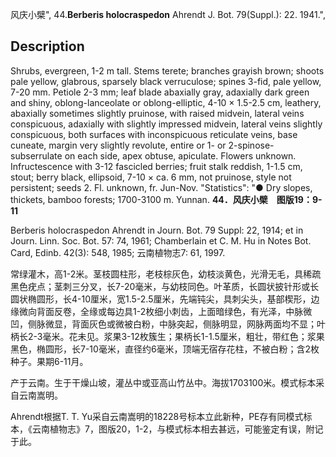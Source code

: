 风庆小檗",
44.**Berberis holocraspedon** Ahrendt J. Bot. 79(Suppl.): 22. 1941.",

## Description
Shrubs, evergreen, 1-2 m tall. Stems terete; branches grayish brown; shoots pale yellow, glabrous, sparsely black verruculose; spines 3-fid, pale yellow, 7-20 mm. Petiole 2-3 mm; leaf blade abaxially gray, adaxially dark green and shiny, oblong-lanceolate or oblong-elliptic, 4-10 × 1.5-2.5 cm, leathery, abaxially sometimes slightly pruinose, with raised midvein, lateral veins conspicuous, adaxially with slightly impressed midvein, lateral veins slightly conspicuous, both surfaces with inconspicuous reticulate veins, base cuneate, margin very slightly revolute, entire or 1- or 2-spinose-subserrulate on each side, apex obtuse, apiculate. Flowers unknown. Infructescence with 3-12 fascicled berries; fruit stalk reddish, 1-1.5 cm, stout; berry black, ellipsoid, 7-10 × ca. 6 mm, not pruinose, style not persistent; seeds 2. Fl. unknown, fr. Jun-Nov.
  "Statistics": "● Dry slopes, thickets, bamboo forests; 1700-3100 m. Yunnan.
**44．风庆小檗　图版19：9-11**

Berberis holocraspedon Ahrendt in Journ. Bot. 79 Suppl: 22, 1914; et in Journ. Linn. Soc. Bot. 57: 74, 1961; Chamberlain et C. M. Hu in Notes Bot. Card, Edinb. 42(3): 548, 1985; 云南植物志7: 61, 1997.

常绿灌木，高1-2米。茎枝圆柱形，老枝棕灰色，幼枝淡黄色，光滑无毛，具稀疏黑色疣点；茎刺三分叉，长7-20毫米，与幼枝同色。叶革质，长圆状披针形或长圆状椭圆形，长4-10厘米，宽1.5-2.5厘米，先端钝尖，具刺尖头，基部楔形，边缘微向背面反卷，全缘或每边具1-2枚细小刺齿，上面暗绿色，有光泽，中脉微凹，侧脉微显，背面灰色或微被白粉，中脉突起，侧脉明显，网脉两面均不显；叶柄长2-3毫米。花未见。浆果3-12枚簇生；果柄长1-1.5厘米，粗壮，带红色；浆果黑色，椭圆形，长7-10毫米，直径约6毫米，顶端无宿存花柱，不被白粉；含2枚种子。果期6-11月。

产于云南。生于干燥山坡，灌丛中或亚高山竹丛中。海拔1703100米。模式标本采自云南嵩明。

Ahrendt根据T. T. Yu采自云南嵩明的18228号标本立此新种，PE存有同模式标本，《云南植物志》7，图版20，1-2，与模式标本相去甚远，可能鉴定有误，附记于此。
